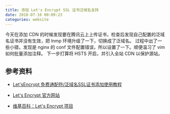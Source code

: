 ```yaml
---
title: 添加 Let's Encrypt SSL 证书泛域名支持
date: 2018-07-16 00:09:23
categories: website
---
```

今天在添加 CDN 的时候发现要在腾讯云上上传证书，检查后发现自己配置的泛域名证书并没有生效，把 lnmp 环境升级了一下，切换成了泛域名。
过程中出了一些小错，发现是 nginx 的 conf 文件配置错误，所以设置了一下。顺便温习了 vim 如何批量添加注释。
下一步打算将 HSTS 开启，并引入全站 CDN 以保护源站。

## 参考资料

- [Let'sEncrypt 免费通配符/泛域名SSL证书添加使用教程](https://lnmp.org/faq/letsencrypt-wildcard-ssl.html)

- [Let's Encrypt 官方网站](https://letsencrypt.org/)

- [维基百科：Let's Encrypt 项目](https://zh.wikipedia.org/wiki/Let%27s_Encrypt)